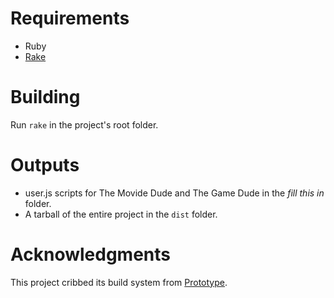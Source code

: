 # Requirements #

  * Ruby
  * [Rake](http://rake.rubyforge.org/)

# Building #

Run `rake` in the project's root folder.

# Outputs #

  * user.js scripts for The Movide Dude and The Game Dude in the _fill this in_ folder.
  * A tarball of the entire project in the `dist` folder.

# Acknowledgments #

This project cribbed its build system from [Prototype](http://www.prototypejs.org/).